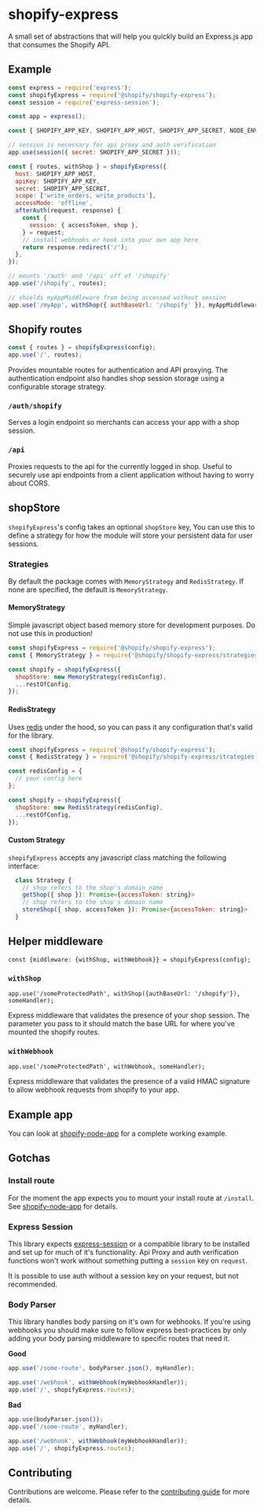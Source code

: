 # shopify-express

A small set of abstractions that will help you quickly build an Express.js app that consumes the Shopify API.

## Example

```javascript
const express = require('express');
const shopifyExpress = require('@shopify/shopify-express');
const session = require('express-session');

const app = express();

const { SHOPIFY_APP_KEY, SHOPIFY_APP_HOST, SHOPIFY_APP_SECRET, NODE_ENV } = process.env;

// session is necessary for api proxy and auth verification
app.use(session({ secret: SHOPIFY_APP_SECRET }));

const { routes, withShop } = shopifyExpress({
  host: SHOPIFY_APP_HOST,
  apiKey: SHOPIFY_APP_KEY,
  secret: SHOPIFY_APP_SECRET,
  scope: ['write_orders, write_products'],
  accessMode: 'offline',
  afterAuth(request, response) {
    const {
      session: { accessToken, shop },
    } = request;
    // install webhooks or hook into your own app here
    return response.redirect('/');
  },
});

// mounts '/auth' and '/api' off of '/shopify'
app.use('/shopify', routes);

// shields myAppMiddleware from being accessed without session
app.use('/myApp', withShop({ authBaseUrl: '/shopify' }), myAppMiddleware);
```

## Shopify routes

```javascript
const { routes } = shopifyExpress(config);
app.use('/', routes);
```

Provides mountable routes for authentication and API proxying. The authentication endpoint also handles shop session storage using a configurable storage strategy.

### `/auth/shopify`

Serves a login endpoint so merchants can access your app with a shop session.

### `/api`

Proxies requests to the api for the currently logged in shop. Useful to securely use api
endpoints from a client application without having to worry about CORS.

## shopStore

`shopifyExpress`'s config takes an optional `shopStore` key, You can use this to define a strategy for how the module will store your persistent data for user sessions.

### Strategies

By default the package comes with `MemoryStrategy` and `RedisStrategy`. If none are specified, the default is `MemoryStrategy`.

#### MemoryStrategy

Simple javascript object based memory store for development purposes. Do not use this in production!

```javascript
const shopifyExpress = require('@shopify/shopify-express');
const { MemoryStrategy } = require('@shopify/shopify-express/strategies');

const shopify = shopifyExpress({
  shopStore: new MemoryStrategy(redisConfig),
  ...restOfConfig,
});
```

#### RedisStrategy

Uses [redis](https://www.npmjs.com/package/redis) under the hood, so you can pass it any configuration that's valid for the library.

```javascript
const shopifyExpress = require('@shopify/shopify-express');
const { RedisStrategy } = require('@shopify/shopify-express/strategies');

const redisConfig = {
  // your config here
};

const shopify = shopifyExpress({
  shopStore: new RedisStrategy(redisConfig),
  ...restOfConfig,
});
```

#### Custom Strategy

`shopifyExpress` accepts any javascript class matching the following interface:

```javascript
  class Strategy {
    // shop refers to the shop's domain name
    getShop({ shop }): Promise<{accessToken: string}>
    // shop refers to the shop's domain name
    storeShop({ shop, accessToken }): Promise<{accessToken: string}>
  }
```

## Helper middleware

`const {middleware: {withShop, withWebhook}} = shopifyExpress(config);`

### `withShop`

`app.use('/someProtectedPath', withShop({authBaseUrl: '/shopify'}), someHandler);`

Express middleware that validates the presence of your shop session. The parameter you pass to it should match the base URL for where you've mounted the shopify routes.

### `withWebhook`

`app.use('/someProtectedPath', withWebhook, someHandler);`

Express middleware that validates the presence of a valid HMAC signature to allow webhook requests from shopify to your app.

## Example app

You can look at [shopify-node-app](https://github.com/shopify/shopify-node-app) for a complete working example.

## Gotchas

### Install route

For the moment the app expects you to mount your install route at `/install`. See [shopify-node-app](https://github.com/shopify/shopify-node-app) for details.

### Express Session

This library expects [express-session](https://www.npmjs.com/package/express-session) or a compatible library to be installed and set up for much of it's functionality. Api Proxy and auth verification functions won't work without something putting a `session` key on `request`.

It is possible to use auth without a session key on your request, but not recommended.

### Body Parser

This library handles body parsing on it's own for webhooks. If you're using webhooks you should make sure to follow express best-practices by only adding your body parsing middleware to specific routes that need it.

**Good**

```javascript
app.use('/some-route', bodyParser.json(), myHandler);

app.use('/webhook', withWebhook(myWebhookHandler));
app.use('/', shopifyExpress.routes);
```

**Bad**

```javascript
app.use(bodyParser.json());
app.use('/some-route', myHandler);

app.use('/webhook', withWebhook(myWebhookHandler));
app.use('/', shopifyExpress.routes);
```

## Contributing

Contributions are welcome. Please refer to the [contributing guide](https://github.com/Shopify/shopify-express/blob/master/CONTRIBUTING.md) for more details.
